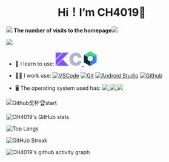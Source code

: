
<div align="center">
  <h1 align="center">
    Hi！I’m CH4019👋
    <br />
  </h1>
</div>

**<img src="https://raw.githubusercontent.com/innng/innng/master/assets/kyubey.gif" height="40" /> The number of visits to the homepage<img src="https://github.githubassets.com/assets/mona-loading-dimmed-5da225352fd7.gif" height="40" />**

[![](https://count.getloli.com/get/@ch4019.github.readme?theme=rule34)](https://count.getloli.com/)

- 🚀 I learn to use:
<a href="https://kotlinlang.org/">  <img src="./svg/kotlin.svg" width="35"/></a><img src="./svg/c-color.svg" width="35"/><a href="https://developer.android.google.cn/jetpack/compose">  <img src="./svg/compose-logo.svg" width="35"/></a>

- 👨‍💼 I work use:
[![VSCode](https://img.shields.io/badge/-VSCode-%231e3799?logo=VisualStudioCode)](https://code.visualstudio.com/)
[![Git](https://img.shields.io/badge/-Git-%232d3436?logo=git&logoColor=d35400)](https://git-scm.com/)
[![Android Studio](https://img.shields.io/badge/-Android%20Studio-%2357606f?logo=AndroidStudio&logoColor=2ed573)](https://developer.android.google.cn/)
[![Github](https://img.shields.io/badge/-Github-%232f3542?logo=Github&logoColor=ffffff)](https://github.com/)

- 🖥 The operating system used has:
<a href="https://www.harmonyos.com/">  <img src="https://img.shields.io/badge/HarmonyOS--0?style=social&logo=harmonyos"/> </a>
<a href="https://www.android.com/">  <img src="https://img.shields.io/badge/Android--0?style=social&logo=Android&logoColor=3DDC84"/> </a>
<a href="https://www.microsoft.com/zh-cn/windows/windows-11">  <img src="https://img.shields.io/badge/Windows11--0?style=social&logo=windows11&logoColor=0078D6"/> </a>

![Github奖杯🏆start](https://github-profile-trophy.vercel.app/?username=ch4019&theme=dracula&margin-w=15&row=2&column=4)

![CH4019's GitHub stats](https://github-readme-stats.vercel.app/api?username=CH4019&show_icons=true&theme=material-palenight&rank_icon=github&card_width=500px)

![Top Langs](https://github-readme-stats.vercel.app/api/top-langs/?username=CH4019&langs_count=8&theme=material-palenight&card_width=500px)

![GitHub Streak](https://streak-stats.demolab.com?user=CH4019&theme=cobalt&border_radius=6&locale=en&card_width=500px)

![CH4019's github activity graph](https://github-readme-activity-graph.vercel.app/graph?username=CH4019&theme=dracula)





<!-- <img src="https://img.shields.io/badge/kotlin--0?style=social&logo=data:image/svg%2bxml;base64,PHN2ZyByb2xlPSJpbWciIHZpZXdCb3g9IjAgMCAyNCAyNCIgeG1sbnM9Imh0dHA6Ly93d3cudzMub3JnLzIwMDAvc3ZnIj4NCjx0aXRsZT5Lb3RsaW4gaWNvbjwvdGl0bGU+DQo8ZyBmaWxsPSIjN0Y1MkZGIj4NCjxwYXRoIGQ9Ik0xLjMgMjRsMTEuMy0xMS41TDI0IDI0ek0wIDBoMTJMMCAxMi41ek0xMy40IDBMMCAxNHYxMGwxMi0xMkwyNCAweiIvPg0KPC9nPg0KPC9zdmc+"/> -->